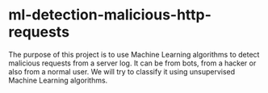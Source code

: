 # ml-detection-malicious-http-requests

The purpose of this project is to use Machine Learning algorithms to detect malicious requests from a server log. It can be from bots, from a hacker or also from a normal user. We will try to classify it using unsupervised Machine Learning algorithms.
